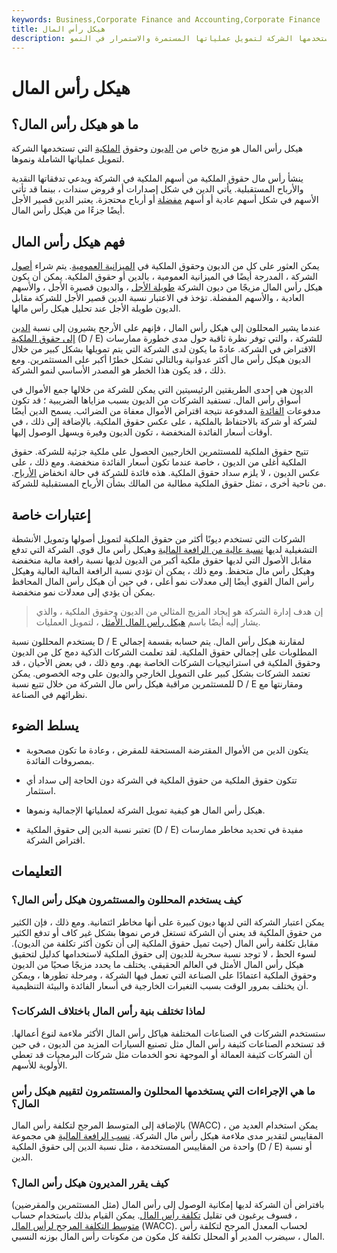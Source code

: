 ```yaml
---
keywords: Business,Corporate Finance and Accounting,Corporate Finance
title: هيكل رأس المال
description: هيكل رأس المال هو مزيج خاص من الديون وحقوق الملكية التي تستخدمها الشركة لتمويل عملياتها المستمرة والاستمرار في النمو.
---
```


# هيكل رأس المال
## ما هو هيكل رأس المال؟

هيكل رأس المال هو مزيج خاص من [الديون](/debt) وحقوق [الملكية](/equity) التي تستخدمها الشركة لتمويل عملياتها الشاملة ونموها.

ينشأ رأس مال حقوق الملكية من أسهم الملكية في الشركة ويدعي تدفقاتها النقدية والأرباح المستقبلية. يأتي الدين في شكل إصدارات أو قروض سندات ، بينما قد تأتي الأسهم في شكل أسهم عادية أو أسهم [مفضلة](/preferredstock) أو أرباح محتجزة. يعتبر الدين قصير الأجل أيضًا جزءًا من هيكل رأس المال.

## فهم هيكل رأس المال

يمكن العثور على كل من الديون وحقوق الملكية في [الميزانية العمومية](/balancesheet). يتم شراء [أصول](/asset) الشركة ، المدرجة أيضًا في الميزانية العمومية ، بالدين أو حقوق الملكية. يمكن أن يكون هيكل رأس المال مزيجًا من ديون الشركة [طويلة الأجل](/longtermdebt) ، والديون قصيرة الأجل ، والأسهم العادية ، والأسهم المفضلة. تؤخذ في الاعتبار نسبة الدين قصير الأجل للشركة مقابل الديون طويلة الأجل عند تحليل هيكل رأس مالها.

عندما يشير المحللون إلى هيكل رأس المال ، فإنهم على الأرجح يشيرون إلى نسبة [الدين إلى حقوق الملكية](/debtequityratio) (D / E) للشركة ، والتي توفر نظرة ثاقبة حول مدى خطورة ممارسات الاقتراض في الشركة. عادةً ما يكون لدى الشركة التي يتم تمويلها بشكل كبير من خلال الديون هيكل رأس مال أكثر عدوانية وبالتالي تشكل خطرًا أكبر على المستثمرين. ومع ذلك ، قد يكون هذا الخطر هو المصدر الأساسي لنمو الشركة.

الديون هي إحدى الطريقتين الرئيسيتين التي يمكن للشركة من خلالها جمع الأموال في أسواق رأس المال. تستفيد الشركات من الديون بسبب مزاياها الضريبية ؛ قد تكون مدفوعات [الفائدة](/interest) المدفوعة نتيجة اقتراض الأموال معفاة من الضرائب. يسمح الدين أيضًا لشركة أو شركة بالاحتفاظ بالملكية ، على عكس حقوق الملكية. بالإضافة إلى ذلك ، في أوقات أسعار الفائدة المنخفضة ، تكون الديون وفيرة ويسهل الوصول إليها.

تتيح حقوق الملكية للمستثمرين الخارجيين الحصول على ملكية جزئية للشركة. حقوق الملكية أغلى من الديون ، خاصة عندما تكون أسعار الفائدة منخفضة. ومع ذلك ، على عكس الديون ، لا يلزم سداد حقوق الملكية. هذه فائدة للشركة في حالة انخفاض [الأرباح](/earnings). من ناحية أخرى ، تمثل حقوق الملكية مطالبة من المالك بشأن الأرباح المستقبلية للشركة.

## إعتبارات خاصة

الشركات التي تستخدم ديونًا أكثر من حقوق الملكية لتمويل أصولها وتمويل الأنشطة التشغيلية لديها [نسبة عالية من الرافعة المالية](/leverageratio) وهيكل رأس مال قوي. الشركة التي تدفع مقابل الأصول التي لديها حقوق ملكية أكبر من الديون لديها نسبة رافعة مالية منخفضة وهيكل رأس مال متحفظ. ومع ذلك ، يمكن أن تؤدي نسبة الرافعة المالية العالية وهيكل رأس المال القوي أيضًا إلى معدلات نمو أعلى ، في حين أن هيكل رأس المال المحافظ يمكن أن يؤدي إلى معدلات نمو منخفضة.

> إن هدف إدارة الشركة هو إيجاد المزيج المثالي من الديون وحقوق الملكية ، والذي يشار إليه أيضًا باسم [هيكل رأس المال الأمثل](/optimal-capital-structure) ، لتمويل العمليات.

>

يستخدم المحللون نسبة D / E لمقارنة هيكل رأس المال. يتم حسابه بقسمة إجمالي المطلوبات على إجمالي حقوق الملكية. لقد تعلمت الشركات الذكية دمج كل من الديون وحقوق الملكية في استراتيجيات الشركات الخاصة بهم. ومع ذلك ، في بعض الأحيان ، قد تعتمد الشركات بشكل كبير على التمويل الخارجي والديون على وجه الخصوص. يمكن للمستثمرين مراقبة هيكل رأس مال الشركة من خلال تتبع نسبة D / E ومقارنتها مع نظرائهم في الصناعة.

## يسلط الضوء

- يتكون الدين من الأموال المقترضة المستحقة للمقرض ، وعادة ما تكون مصحوبة بمصروفات الفائدة.

- تتكون حقوق الملكية من حقوق الملكية في الشركة دون الحاجة إلى سداد أي استثمار.

- هيكل رأس المال هو كيفية تمويل الشركة لعملياتها الإجمالية ونموها.

- تعتبر نسبة الدين إلى حقوق الملكية (D / E) مفيدة في تحديد مخاطر ممارسات اقتراض الشركة.

## التعليمات

### كيف يستخدم المحللون والمستثمرون هيكل رأس المال؟

يمكن اعتبار الشركة التي لديها ديون كبيرة على أنها مخاطر ائتمانية. ومع ذلك ، فإن الكثير من حقوق الملكية قد يعني أن الشركة تستغل فرص نموها بشكل غير كاف أو تدفع الكثير مقابل تكلفة رأس المال (حيث تميل حقوق الملكية إلى أن تكون أكثر تكلفة من الديون). لسوء الحظ ، لا توجد نسبة سحرية للديون إلى حقوق الملكية لاستخدامها كدليل لتحقيق هيكل رأس المال الأمثل في العالم الحقيقي. يختلف ما يحدد مزيجًا صحيًا من الديون وحقوق الملكية اعتمادًا على الصناعة التي تعمل فيها الشركة ، ومرحلة تطورها ، ويمكن أن يختلف بمرور الوقت بسبب التغيرات الخارجية في أسعار الفائدة والبيئة التنظيمية.

### لماذا تختلف بنية رأس المال باختلاف الشركات؟

ستستخدم الشركات في الصناعات المختلفة هياكل رأس المال الأكثر ملاءمة لنوع أعمالها. قد تستخدم الصناعات كثيفة رأس المال مثل تصنيع السيارات المزيد من الديون ، في حين أن الشركات كثيفة العمالة أو الموجهة نحو الخدمات مثل شركات البرمجيات قد تعطي الأولوية للأسهم.

### ما هي الإجراءات التي يستخدمها المحللون والمستثمرون لتقييم هيكل رأس المال؟

بالإضافة إلى المتوسط المرجح لتكلفة رأس المال (WACC) ، يمكن استخدام العديد من المقاييس لتقدير مدى ملاءمة هيكل رأس مال الشركة. [نسب الرافعة المالية](/leverageratio) هي مجموعة واحدة من المقاييس المستخدمة ، مثل نسبة الدين إلى حقوق الملكية (D / E) أو نسبة الدين.

### كيف يقرر المديرون هيكل رأس المال؟

بافتراض أن الشركة لديها إمكانية الوصول إلى رأس المال (مثل المستثمرين والمقرضين) ، فسوف يرغبون في تقليل [تكلفة رأس المال](/costofcapital). يمكن القيام بذلك باستخدام حساب [متوسط التكلفة المرجح لرأس المال](/wacc) (WACC). لحساب المعدل المرجح لتكلفة رأس المال ، سيضرب المدير أو المحلل تكلفة كل مكون من مكونات رأس المال بوزنه النسبي.


